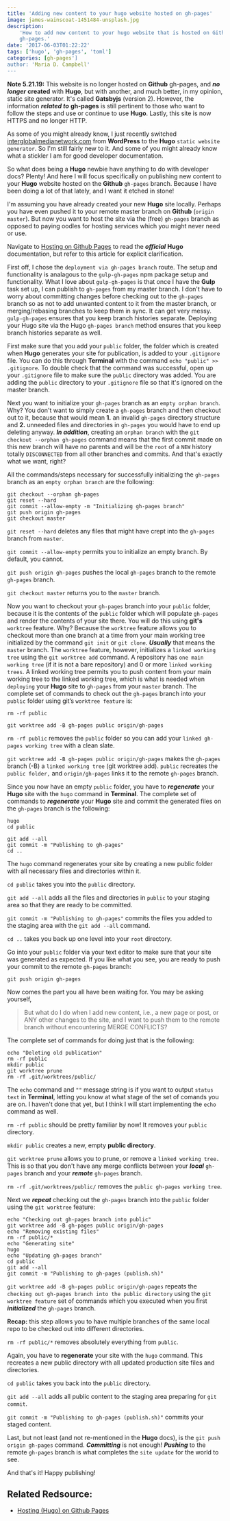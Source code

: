 ```yaml
---
title: 'Adding new content to your hugo website hosted on gh-pages'
image: james-wainscoat-1451484-unsplash.jpg
description:
    'How to add new content to your hugo website that is hosted on Github
    gh-pages.'
date: '2017-06-03T01:22:22'
tags: ['hugo', 'gh-pages', 'toml']
categories: [gh-pages']
author: 'Maria D. Campbell'
---
```


**Note 5.21.19:** This website is no longer hosted on **Github** gh-pages, and
**_no longer_** **created** with **Hugo**, but with another, and much better, in
my opinion, static site generator. It's called **Gatsbyjs** (version 2).
However, the information **_related to_** **gh-pages** is still pertinent to
those who want to follow the steps and use or continue to use **Hugo**. Lastly,
this site is now HTTPS and no longer HTTP.

As some of you might already know, I just recently switched
[interglobalmedianetwork.com](https://www.interglobalmedianetwork.com) from
**WordPress** to the **Hugo** `static website generator`. So I'm still fairly
new to it. And some of you might already know what a stickler I am for good
developer documentation.

So what does being a **Hugo** newbie have anything to do with developer docs?
Plenty! And here I will focus specifically on publishing new content to your
**Hugo** website hosted on the **Github** `gh-pages` branch. Because I have been
doing a lot of that lately, and I want it etched in stone!

I'm assuming you have already created your new **Hugo** site locally. Perhaps
you have even pushed it to your remote master branch on **Github**
(`origin master`). But now you want to host the site via the (free) `gh-pages`
branch as opposed to paying oodles for hosting services which you might never
need or use.

Navigate to
[Hosting on Github Pages](https://gohugo.io/tutorials/github-pages-blog#using-a-custom-domain)
to read the **_official_** **Hugo** documentation, but refer to this article for
explicit clarification.

First off, I chose the `deployment via gh-pages branch` route. The setup and
functionality is analagous to the `gulp-gh-pages` npm package setup and
functionality. What I love about `gulp-gh-pages` is that once I have the
**Gulp** task set up, I can publish to `gh-pages` from my master branch. I don't
have to worry about committing changes before checking out to the `gh-pages`
branch so as not to add unwanted content to it from the master branch, or
merging/rebasing branches to keep them in sync. It can get very messy.
`gulp-gh-pages` ensures that you keep branch histories separate. Deploying your
Hugo site via the Hugo `gh-pages branch` method ensures that you keep branch
histories separate as well.

First make sure that you add your `public` folder, the folder which is created
when **Hugo** generates your site for publication, is added to your `.gitignore`
file. You can do this through **Terminal** with the command
`echo "public" >> .gitignore`. To double check that the command was successful,
open up your `.gitignore` file to make sure the `public` directory was added.
You are adding the `public` directory to your `.gitignore` file so that it's
ignored on the master branch.

Next you want to initialize your `gh-pages` branch as an `empty orphan branch`.
Why? You don't want to simply create a `gh-pages` branch and then checkout out
to it, because that would mean **1.** an invalid `gh-pages` directory structure
and **2.** unneeded files and directories in `gh-pages` you would have to end up
deleting anyway. **_In addition_**, creating an `orphan branch` with the
`git checkout --orphan gh-pages` command means that the first commit made on
this new branch will have no parents and will be the `root` of a `NEW` history
totally `DISCONNECTED` from all other branches and commits. And that's exactly
what we want, right?

All the commands/steps necessary for successfully initializing the `gh-pages`
branch as an `empty orphan branch` are the following:

```shell
git checkout --orphan gh-pages
git reset --hard
git commit --allow-empty -m "Initializing gh-pages branch"
git push origin gh-pages
git checkout master
```

`git reset --hard` deletes any files that might have crept into the `gh-pages`
branch from `master`.

`git commit --allow-empty` permits you to initialize an empty branch. By
default, you cannot.

`git push origin gh-pages` pushes the local `gh-pages` branch to the remote
`gh-pages` branch.

`git checkout master` returns you to the `master` branch.

Now you want to checkout your `gh-pages` branch into your `public` folder,
because it is the contents of the `public` folder which will populate `gh-pages`
and render the contents of your site there. You will do this using **git's**
`worktree` feature. Why? Because the `worktree` feature allows you to checkout
more than one branch at a time from your main working tree initialized by the
command `git init` or `git clone`. **_Usually_** that means the `master` branch.
The `worktree` feature, however, initializes a `linked working tree` using the
`git worktree add` command. A repository has `one main working tree` (if it is
not a bare repository) and 0 or more `linked working trees`. A linked working
tree permits you to push content from your main working tree to the linked
working tree, which is what is needed when `deploying` your **Hugo** site to
`gh-pages` from your `master` branch. The complete set of commands to check out
the `gh-pages` branch into your `public` folder using git’s `worktree feature`
is:

```shell
rm -rf public

git worktree add -B gh-pages public origin/gh-pages
```

`rm -rf public` removes the `public` folder so you can add your
`linked gh-pages working tree` with a clean slate.

`git worktree add -B gh-pages public origin/gh-pages` makes the `gh-pages`
branch (-B) a `linked working tree` (git worktree add). `public` recreates the
`public folder,` and `origin/gh-pages` links it to the remote `gh-pages` branch.

Since you now have an empty `public` folder, you have to **_regenerate_** your
**Hugo** site with the `hugo` command in **Terminal**. The complete set of
commands to **_regenerate_** your **Hugo** site and commit the generated files
on the `gh-pages` branch is the following:

```shell
hugo
cd public

git add --all
git commit -m "Publishing to gh-pages"
cd ..
```

The `hugo` command regenerates your site by creating a new public folder with
all necessary files and directories within it.

`cd public` takes you into the `public` directory.

`git add --all` adds all the files and directories in `public` to your staging
area so that they are ready to be committed.

`git commit -m "Publishing to gh-pages"` commits the files you added to the
staging area with the `git add --all` command.

`cd ..` takes you back up one level into your `root` directory.

Go into your `public` folder via your text editor to make sure that your site
was generated as expected. If you like what you see, you are ready to push your
commit to the remote `gh-pages` branch:

```shell
git push origin gh-pages
```

Now comes the part you all have been waiting for. You may be asking yourself,

> But what do I do when I add new content, i.e., a new page or post, or ANY
> other changes to the site, and I want to push them to the remote branch
> without encountering MERGE CONFLICTS?

The complete set of commands for doing just that is the following:

```shell
echo "Deleting old publication"
rm -rf public
mkdir public
git worktree prune
rm -rf .git/worktrees/public/
```

The `echo` command and `""` message string is if you want to output
`status text` in **Terminal**, letting you know at what stage of the set of
comands you are on. I haven't done that yet, but I think I will start
implementing the `echo` command as well.

`rm -rf public` should be pretty familiar by now! It removes your `public`
directory.

`mkdir public` creates a new, empty **public directory**.

`git worktree prune` allows you to prune, or remove a `linked working tree.`
This is so that you don't have any merge conflicts between your **_local_**
`gh-pages` branch and your **_remote_** `gh-pages` branch.

`rm -rf .git/worktrees/public/` removes the `public gh-pages working tree`.

Next we **_repeat_** checking out the `gh-pages` branch into the `public` folder
using the `git worktree` feature:

```shell
echo "Checking out gh-pages branch into public"
git worktree add -B gh-pages public origin/gh-pages
echo "Removing existing files"
rm -rf public/*
echo "Generating site"
hugo
echo "Updating gh-pages branch"
cd public
git add --all
git commit -m "Publishing to gh-pages (publish.sh)"
```

`git worktree add -B gh-pages public origin/gh-pages` repeats the
`checking out gh-pages branch into the public directory` using the
`git worktree feature` set of commands which you executed when you first
**_initialized_** the `gh-pages` branch.

**Recap:** this step allows you to have multiple branches of the same local repo
to be checked out into different directories.

`rm -rf public/*` removes absolutely everything from `public`.

Again, you have to **regenerate** your site with the `hugo` command. This
recreates a new public directory with all updated production site files and
directories.

`cd public` takes you back into the `public` directory.

`git add --all` adds all public content to the staging area preparing for
`git commit`.

`git commit -m "Publishing to gh-pages (publish.sh)"` commits your staged
content.

Last, but not least (and not re-mentioned in the **Hugo** docs), is the
`git push origin gh-pages` command. **_Committing_** is not enough!
**_Pushing_** to the remote `gh-pages` branch is what completes the
`site update` for the world to see.

And that's it! Happy publishing!

## Related Redsource:

-   [Hosting (Hugo) on Github Pages]("https://gohugo.io/tutorials/github-pages-blog#using-a-custom-domain")
